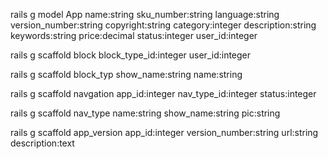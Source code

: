 rails g model App name:string sku_number:string language:string version_number:string copyright:string category:integer description:string keywords:string price:decimal status:integer user_id:integer


rails g scaffold block block_type_id:integer user_id:integer






 rails g scaffold block_typ show_name:string name:string
 
 
 
 rails g scaffold navgation app_id:integer nav_type_id:integer status:integer
 
 
rails g scaffold nav_type name:string show_name:string  pic:string



rails g scaffold app_version  app_id:integer version_number:string url:string description:text